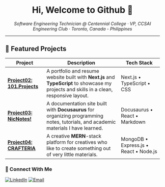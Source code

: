 <h1 align="center"> Hi, Welcome to Github 👋</h1>
<p align="center">
  <em>Software Engineering Technician @ Centennial College · VP, CCSAI Engineering Club · Toronto, Canada - Philippines</em>
</p>

---

## 🚀 Featured Projects

| Project | Description | Tech Stack |
|----------|--------------|-------------|
| [**Project02: 101.Projects**](https://github.com/Steven101projects/Project02-101.ProjectMERN) | A portfolio and resume website built with **Next.js** and **TypeScript** to showcase my projects and skills in a clean, responsive layout. | Next.js • TypeScript • CSS |
| [**Project03: NicNotes!**](https://github.com/Steven101projects/Project3-Docusaurus-NicNotes) | A documentation site built with **Docusaurus** for organizing programming notes, tutorials, and academic materials I have learned.| Docusaurus • React • Markdown |
| [**Project04: CRAFTERIA**](https://github.com/Steven101projects/Project04-CRAFTERIA) | A creative **MERN**-stack platform for creatives who like to create something out of very little materials. | MongoDB • Express.js • React • Node.js |

### 🤝 Connect With Me

[![LinkedIn](https://img.shields.io/badge/LinkedIn-0A66C2?style=for-the-badge&logo=linkedin&logoColor=white)](https://www.linkedin.com/in/nico-steven-castro-5a5285332/)
[![Email](https://img.shields.io/badge/Email-D14836?style=for-the-badge&logo=gmail&logoColor=white)](mailto:castroconi101@gmail.com)
